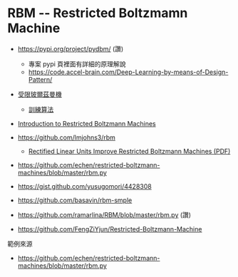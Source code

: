 # RBM -- Restricted Boltzmamn Machine

* https://pypi.org/project/pydbm/ (讚)
    * 專案 pypi 頁裡面有詳細的原理解說
    * https://code.accel-brain.com/Deep-Learning-by-means-of-Design-Pattern/

* [受限玻爾茲曼機](https://zh.wikipedia.org/zh-tw/%E5%8F%97%E9%99%90%E7%8E%BB%E5%B0%94%E5%85%B9%E6%9B%BC%E6%9C%BA)
    * [訓練算法](https://zh.wikipedia.org/zh-tw/%E5%8F%97%E9%99%90%E7%8E%BB%E5%B0%94%E5%85%B9%E6%9B%BC%E6%9C%BA#%E8%AE%AD%E7%BB%83%E7%AE%97%E6%B3%95)
* [Introduction to Restricted Boltzmann Machines](http://blog.echen.me/2011/07/18/introduction-to-restricted-boltzmann-machines/)

* https://github.com/lmjohns3/rbm
    * [Rectified Linear Units Improve Restricted Boltzmann Machines (PDF)](http://www.csri.utoronto.ca/~hinton/absps/reluICML.pdf)
* https://github.com/echen/restricted-boltzmann-machines/blob/master/rbm.py
* https://gist.github.com/yusugomori/4428308
* https://github.com/basavin/rbm-smple
* https://github.com/ramarlina/RBM/blob/master/rbm.py (讚)
* https://github.com/FengZiYjun/Restricted-Boltzmann-Machine

範例來源

* https://github.com/echen/restricted-boltzmann-machines/blob/master/rbm.py